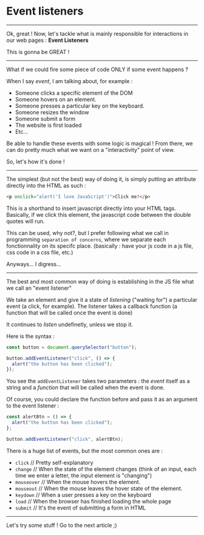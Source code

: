 # Event listeners

---

Ok, great ! Now, let's tackle what is mainly responsible for interactions in our web pages : **Event Listeners**

This is gonna be GREAT !

---

What if we could fire some piece of code ONLY if some event happens ?

When I say _event_, I am talking about, for example :

- Someone clicks a specific element of the DOM
- Someone hovers on an element.
- Someone presses a particular key on the keyboard.
- Someone resizes the window
- Someone submit a form
- The website is first loaded
- Etc...

Be able to handle these events with some logic is magical ! From there, we can do pretty much what we want on a "interactivity" point of view.

So, let's how it's done !

---

The simplest (but not the best) way of doing it, is simply putting an attribute directly into the HTML as such :

```html
<p onclick="alert('I love JavaScript')">Click me!</p>
```

This is a shorthand to insert javascript directly into your HTML tags. Basically, if we click this element, the javascript code between the double quotes will run.

This can be used, why not?, but I prefer following what we call in programming `separation of concerns`, where we separate each fonctionnality on its specifc place. (basically : have your js code in a js file, css code in a css file, etc.)

Anyways... I digress...

---

The best and most common way of doing is establishing in the JS file what we call an "event listener"

We take an element and give it a state of _*listening*_ ("waiting for") a particular event (a click, for example). The listener takes a callback function (a function that will be called once the event is done)

It continues to _listen_ undefinetly, unless we stop it.

Here is the syntax :

```js
const button = document.querySelector("button");

button.addEventListener("click", () => {
  alert("the button has been clicked");
});
```

You see the `addEventListener` takes two parameters : the _event_ itself as a string and a _function_ that will be called when the event is done.

Of course, you could declare the function before and pass it as an argument to the event listener :

```js
const alertBtn = () => {
  alert("the button has been clicked");
};

button.addEventListener("click", alertBtn);
```

There is a huge list of events, but the most common ones are :

- `click` // Pretty self-explanatory
- `change` // When the state of the element changes (think of an input, each time we enter a letter, the input element is "changing")
- `mouseover` // When the mouse hovers the element.
- `mouseout` // When the mouse leaves the hover state of the element.
- `keydown` // When a user presses a key on the keyboard
- `load` // When the browser has finished loading the whole page
- `submit` // It's the event of submitting a form in HTML

---

Let's try some stuff ! Go to the next article ;)
